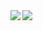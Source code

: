 <a href="https://github.com/dakra">
  <img align="left" src="https://github-readme-stats.vercel.app/api?username=dakra&show_icons=true&theme=dracula&count_private=true" />
</a>
<a href="https://github.com/dakra">
  <img align="left" src="https://github-readme-stats.vercel.app/api/top-langs/?username=dakra&layout=compact&show_icons=true&theme=dracula&langs_count=8" />
</a>
